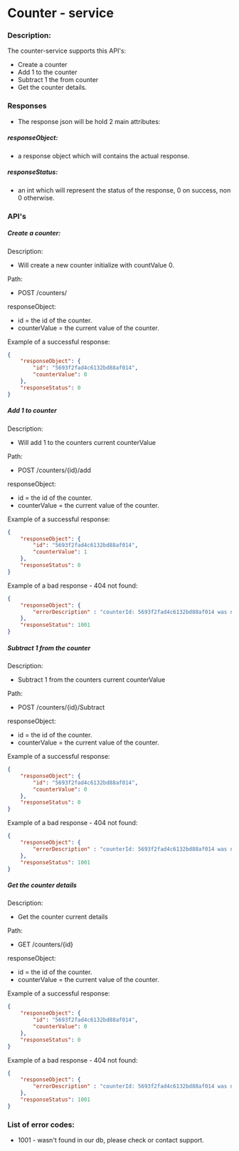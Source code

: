 
# Counter - service

### Description:

The counter-service supports this API's:
- Create a counter
- Add 1 to the counter
- Subtract 1 the from counter
- Get the counter details.


### Responses
- The response json will be hold 2 main attributes:

##### responseObject: 
- a response object which will contains the actual response.

##### responseStatus: 
- an int which will represent the status of the response, 0 on success, non 0 otherwise.

### API's

##### Create a counter:
Description:
- Will create a new counter initialize with countValue 0.

Path: 
- POST /counters/

responseObject: 
- id = the id of the counter.
- counterValue = the current value of the counter.

Example of a successful response: 
```json
{
	"responseObject": {
		"id": "5693f2fad4c6132bd88af014",
		"counterValue": 0
	},
	"responseStatus": 0
}
```

##### Add 1 to counter
Description:
- Will add 1 to the counters current counterValue

Path: 
- POST /counters/{id}/add

responseObject: 
- id = the id of the counter.
- counterValue = the current value of the counter.

Example of a successful response: 
```json
{
	"responseObject": {
		"id": "5693f2fad4c6132bd88af014",
		"counterValue": 1
	},
	"responseStatus": 0
}
```

Example of a bad response - 404 not found: 
```json
{
	"responseObject": {
		"errorDescription" : "counterId: 5693f2fad4c6132bd88af014 was not found, please check you id and try again"
	},
	"responseStatus": 1001
}
```

##### Subtract 1 from the counter
Description:
- Subtract 1 from the counters current counterValue

Path: 
- POST /counters/{id}/Subtract

responseObject: 
- id = the id of the counter.
- counterValue = the current value of the counter.

Example of a successful response: 
```json
{
	"responseObject": {
		"id": "5693f2fad4c6132bd88af014",
		"counterValue": 0
	},
	"responseStatus": 0
}
```

Example of a bad response - 404 not found: 
```json
{
	"responseObject": {
		"errorDescription" : "counterId: 5693f2fad4c6132bd88af014 was not found, please check you id and try again"
	},
	"responseStatus": 1001
}
```

##### Get the counter details
Description:
- Get the counter current details

Path: 
- GET /counters/{id}

responseObject: 
- id = the id of the counter.
- counterValue = the current value of the counter.

Example of a successful response: 
```json
{
	"responseObject": {
		"id": "5693f2fad4c6132bd88af014",
		"counterValue": 0
	},
	"responseStatus": 0
}
```

Example of a bad response - 404 not found: 
```json
{
	"responseObject": {
		"errorDescription" : "counterId: 5693f2fad4c6132bd88af014 was not found, please check you id and try again"
	},
	"responseStatus": 1001
}
```


### List of error codes:

- 1001 - wasn't found in our db, please check or contact support. 
